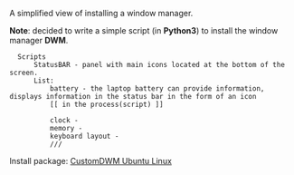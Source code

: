A simplified view of installing a window manager.

**Note**: decided to write a simple script (in **Python3**) to install the window manager **DWM**.
```
  Scripts
      StatusBAR - panel with main icons located at the bottom of the screen.
      List:
          battery - the laptop battery can provide information, displays information in the status bar in the form of an icon
          [[ in the process(script) ]]
          
          clock -
          memory -
          keyboard layout -
          ///
```

Install package: [CustomDWM Ubuntu Linux](https://github.com/appath/CustomDWM/releases)
